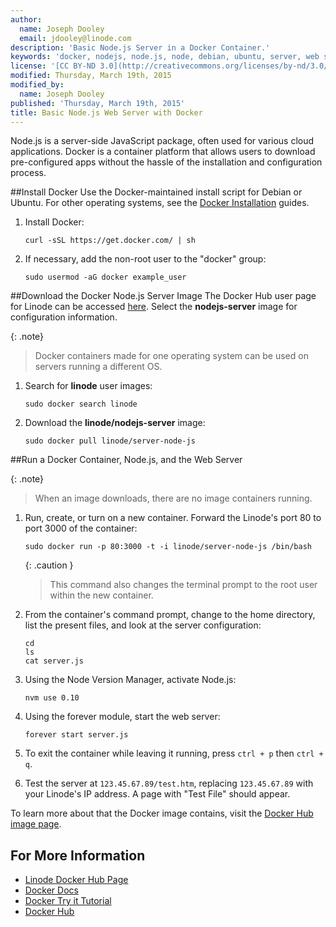 ```yaml
---
author:
  name: Joseph Dooley
  email: jdooley@linode.com
description: 'Basic Node.js Server in a Docker Container.'
keywords: 'docker, nodejs, node.js, node, debian, ubuntu, server, web server, js, javascript'
license: '[CC BY-ND 3.0](http://creativecommons.org/licenses/by-nd/3.0/us/)'
modified: Thursday, March 19th, 2015
modified_by:
  name: Joseph Dooley
published: 'Thursday, March 19th, 2015'
title: Basic Node.js Web Server with Docker
---
```



Node.js is a server-side JavaScript package, often used for various cloud applications. Docker is a container platform that allows users to download pre-configured apps without the hassle of the installation and configuration process.

##Install Docker
Use the Docker-maintained install script for Debian or Ubuntu. For other operating systems, see the [Docker Installation](https://docs.docker.com/en/latest/installation/) guides.

1.  Install Docker:

        curl -sSL https://get.docker.com/ | sh

2.  If necessary, add the non-root user to the "docker" group:

        sudo usermod -aG docker example_user

##Download the Docker Node.js Server Image
The Docker Hub user page for Linode can be accessed [here](https://hub.docker.com/u/linode/). Select the **nodejs-server** image for configuration information.

{: .note}
>
>Docker containers made for one operating system can be used on servers running a different OS.

1.  Search for **linode** user images:

        sudo docker search linode

2.  Download the **linode/nodejs-server** image:

        sudo docker pull linode/server-node-js

##Run a Docker Container, Node.js, and the Web Server

{: .note}
>
>When an image downloads, there are no image containers running. 

1.  Run, create, or turn on a new container. Forward the Linode's port 80 to port 3000 of the container:

        sudo docker run -p 80:3000 -t -i linode/server-node-js /bin/bash 

     {: .caution }
    >
    > This command also changes the terminal prompt to the root user within the new container.

2.  From the container's command prompt, change to the home directory, list the present files, and look at the server configuration:

        cd
        ls
        cat server.js

3.  Using the Node Version Manager, activate Node.js:

        nvm use 0.10

4.  Using the forever module, start the web server:

        forever start server.js

5.  To exit the container while leaving it running, press `ctrl + p` then `ctrl + q`.

6. Test the server at `123.45.67.89/test.htm`, replacing `123.45.67.89` with your Linode's IP address. A page with "Test File" should appear.

To learn more about that the Docker image contains, visit the [Docker Hub image page](https://registry.hub.docker.com/u/linode/server-node-js/).

## For More Information
 - [Linode Docker Hub Page](https://hub.docker.com/u/linode/)
 - [Docker Docs](http://docs.docker.com/)
 - [Docker Try it Tutorial](https://www.docker.com/tryit/)
 - [Docker Hub](https://hub.docker.com/)


